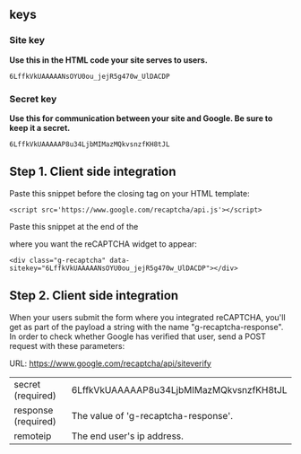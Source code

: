 ## keys

### Site key

**Use this in the HTML code your site serves to users.**

`6LffkVkUAAAAANsOYU0ou_jejR5g470w_UlDACDP`

### Secret key

**Use this for communication between your site and Google. Be sure to keep it a secret.**

`6LffkVkUAAAAAP8u34LjbMIMazMQkvsnzfKH8tJL`


## Step 1. Client side integration
Paste this snippet before the closing </head> tag on your HTML template:

`<script src='https://www.google.com/recaptcha/api.js'></script>`

Paste this snippet at the end of the <form> where you want the reCAPTCHA widget to appear:

`<div class="g-recaptcha" data-sitekey="6LffkVkUAAAAANsOYU0ou_jejR5g470w_UlDACDP"></div>`


## Step 2. Client side integration

When your users submit the form where you integrated reCAPTCHA, you'll get as part of the payload a string with the name "g-recaptcha-response". In order to check whether Google has verified that user, send a POST request with these parameters:

URL: https://www.google.com/recaptcha/api/siteverify

|            |     |
| ---------- | --- |
|secret (required)  |6LffkVkUAAAAAP8u34LjbMIMazMQkvsnzfKH8tJL|
|response (required)|The value of 'g-recaptcha-response'.    |
|remoteip           |The end user's ip address.              |